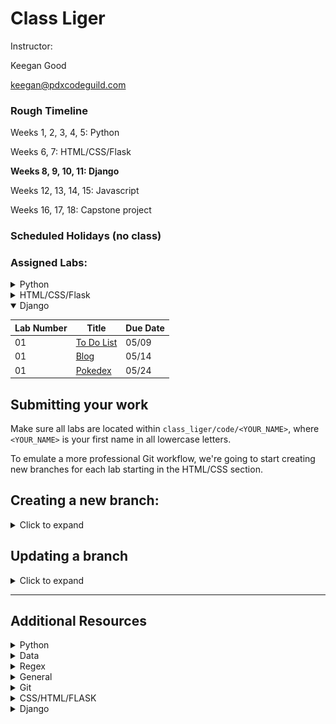 # Class Liger

Instructor:

Keegan Good

keegan@pdxcodeguild.com

### Rough Timeline

Weeks 1, 2, 3, 4, 5: Python

Weeks 6, 7: HTML/CSS/Flask

**Weeks 8, 9, 10, 11: Django**

Weeks 12, 13, 14, 15: Javascript

Weeks 16, 17, 18: Capstone project

### Scheduled Holidays (no class)

### Assigned Labs:

<details>
  <summary>Python</summary>

| Lab Number | Title                                                                            | Due Date |
| ---------- | -------------------------------------------------------------------------------- | -------- |
| Lab 02a    | <a href="1 Python/labs/02a Mad Lib.md">Madlib</a>                                | 03/15    |
| Lab 02b    | <a href="1 Python/labs/02b Make Change.md">Make Change</a>                       | 03/16    |
| Lab 03b    | <a href="1 Python/labs/03b AverageNum.md">Average Number</a>                     | 03/17    |
| Lab 05     | <a href="1 Python/labs/05 Palindrome Checker.md">Palindrome Checker</a>          | 03/18    |
| Lab 06b    | <a href="1 Python/labs/06b Credit Card Validation.md">Credit Card Validation</a> | 03/21    |
| Lab 07     | <a href="1 Python/labs/07 Peaks and Valleys.md">Peaks and Valleys</a>            | 03/23    |
| Lab 08     | <a href="1 Python/labs/08 Pick6.md">Pick 6</a>                                   | 03/25    |
| Lab 09     | <a href="1 Python/labs/09 Blackjack Advice.md">Blackjack Advice</a>              | 03/28    |
| Lab 10     | <a href="1 Python/labs/10 Dad Joke API.md">Dad Joke API</a>                      | 03/29    |
| Lab 11     | <a href="1 Python/labs/11 Rot Cipher.md">Rot 13</a>                              | 03/31    |
| Lab 14     | <a href="1 Python/labs/14 ATM.md">ATM</a>                                        | 04/04    |
| Lab 17     | <a href="1 Python/labs/17 Contact List.md">Contact List</a>                      | 04/06    |
| N/A        | <a href="1 Python/labs/MiniCapstone.md">Mini Capstone</a>                        | 04/01    |

</details>
<details>
  <summary>HTML/CSS/Flask</summary>

| Lab Number | Title                                                                               | Due Date |
| ---------- | ----------------------------------------------------------------------------------- | -------- |
| 01         | <a href="2 Flask + HTML + CSS\labs\01 Bio.md">Bio</a>                               | 04/19    |
| 02         | <a href="2 Flask + HTML + CSS\labs\02 Blog.md">Blog</a>                             | 04/20    |
| 03         | <a href="2 Flask + HTML + CSS\labs\03 Company.md">Company Home</a>                  | 04/22    |
| 04         | <a href="2 Flask + HTML + CSS\labs\04 Personal Portfolio.md">Personal Portfolio</a> | 04/22    |
| 05         | <a href="2 Flask + HTML + CSS\labs\05 Burrito Order Form.md">Burrito Order Form</a> | 04/28    |

</details>

</details>
<details open>
  <summary>Django</summary>

| Lab Number | Title                                                     | Due Date |
| ---------- | --------------------------------------------------------- | -------- |
| 01         | <a href="3 Django/labs/01 Todo.md">To Do List</a>         | 05/09    |
| 01         | <a href="3 Django/labs/02 Blog.md">Blog</a>               | 05/14    |
| 01         | <a href="3 Django/labs/Pokedex/03 Pokedex.md">Pokedex</a> | 05/24    |

</details>

## Submitting your work

Make sure all labs are located within `class_liger/code/<YOUR_NAME>`, where `<YOUR_NAME>` is your first name in all lowercase letters.

To emulate a more professional Git workflow, we're going to start creating new branches for each lab starting in the HTML/CSS section.

<h2>Creating a new branch:</h2>
<details>
<summary>Click to expand</summary>

- `git branch` to check that you're on the main branch, use `git checkout main` to go to the main branch if needed.

- `git status` to check if your local main branch is up to date with origin/main on Github.
- `git pull` if needed to pull any recent changes to your local repository

- Create a new branch and switch to it.

  - Option 1:

    - `git branch <YOUR_NAME-SECTION-LAB_NUMBER>`
    - `git checkout <YOUR_NAME-SECTION-LAB_NUMBER>`

  - Option 2:

    The `-b` flag can be used after the `checkout` command to combine these two steps:

    `git checkout -b <YOUR_NAME-SECTION-LAB_NUMBER>`

  **e.g.** My branch for the **"Lab 01 - Bio"** in the **HTML/CSS** section would be named: `keegan-htmlcss-lab01`. The name can vary a bit from this example, but please keep the chosen formatting consistent from one lab to another.

- `git add <FILENAME>` to add a specific file or `git add .` to add everything in the current dicrectory
- `git commit -m "your commit message"` to commit your work

- A remote branch will need to be created for each new local branch. Git will usually display the proper command to do this when a new branch is pushed for the first time.

  The command is:

  `git push --set-upstream origin <BRANCH_NAME>`

  **OR**

  `git push -u origin <BRANCH_NAME>`

  <details>
    <summary>Screenshot</summary>
    <img src="images/screenshots/set_upstream_message.png" width=800>
  </details>

- After successfully pushing your new branch to Github, you should see the option to create a Pull Request for your branch on the main repo page.

  <details>
    <summary>Screenshot</summary>
    <img src="images/screenshots/pull_request_button.png" width=800>
  </details>

- If you don't see that message, you'll have to navigate to your new remote branch
  <details>
    <summary>Screenshot</summary>
    <img src="images/screenshots/switch_branch.gif" width=800>
  </details>

- Once you've navigated to your individual branch, you'll find the option to create a Pull Request in the "Contribute" dropdown.
  <details>
    <summary>Screenshot</summary>
    <img src="images/screenshots/open_pull_request_alternative.gif" width=800>
  </details>

- Click the "Open Pull Request" button. Add a comment to your Pull Request like "Submitting Lab 00" and click "Create Pull request"
  <details>
    <summary>Screenshot</summary>
    <img src="images/screenshots/create_pull_request.png" width=800>
  </details>
</details>

## Updating a branch

<details>
<summary>Click to expand</summary>
After a Pull Request is submitted, the code on that branch will be checked.

Necessary corrections or adjustments will be posted as comments on the Pull Request on Github and the Pull Request will be closed. When the corrections are made, submit the Pull Request again for checking.

Corrections will be made only to that particular branch.

- `git checkout <YOUR_NAME-SECTION-LAB_NUMBER>`

- Add and commit updated files.

- `git push` to push your changes up to the remote repository on GitHub

- Only one Pull Request is allowed per branch.

  - If a Pull Request is already open for the branch, a message will be added to the current Pull Request for the new commits.
  - If a Pull Request is not already open for the branch a new Pull Request will need to be created.

- Once a lab is complete, its branch will be merged into the `main` branch.
</details>

---

## Additional Resources

<details>
<summary>Python</summary>
<ul>
<li><a href="https://pep8.org/">Python Style Guide (PEP8)</a></li>
<li><a href="https://peps.python.org/pep-0020/">The Zen of Python (PEP20)</a></li>
</ul>
</details>

<details>
<summary>Data</summary>
<ul>
<li><a href="https://corgis-edu.github.io/corgis/json/">CORGIS: The Collection of Really Great, Interesting, Situated Datasets</a></li>
</ul>
</details>

<details>
<summary>Regex</summary>
<ul>
<li><a href="https://www.regex101.com/">Regex101.com</a> - Explore regular expressions and save useful patterns for later</li>
<li><a href="https://learngitbranching.js.org/?locale=en_US">Learn Git Branching Game</a></li>
<li><a href="https://www.youtube.com/watch?v=sa-TUpSx1JA">Corey Schafer - Regex</a></li>
</ul>
</details>

<details>
<summary>General</summary>
<ul>
<li><a href="https://medium.com/@JeffLombardJr/for-new-devs-how-to-ask-intelligent-questions-be1c70a0128f">How to Ask Intelligent Questions as a New Developer</a></li>
<li><a href="https://github.com/PdxCodeGuild/Programming101/tree/master/docs/flowcharts">Flowcharts</a></li>
<li><a href="https://code.visualstudio.com/shortcuts/keyboard-shortcuts-windows.pdf">VS Code Keyboard Shortcuts - Windows</a></li>
<li><a href="https://code.visualstudio.com/shortcuts/keyboard-shortcuts-macos.pdf">VS Code Keyboard Shortcuts - Mac</a></li>
<li><a href="https://codepen.io">Codepen</a></li>
</ul>
</details>

<details>
<summary>Git</summary>
<ul>
<li><a href="https://juristr.com/blog/2013/04/git-explained/">Git Explained: For Beginners</a></li>
<li><a href="https://learngitbranching.js.org/?locale=en_US">Learn Git Branching Game</a></li>
</ul>
</details>

<details>
<summary>CSS/HTML/FLASK</summary>
<ul>
<li><a href="https://css-tricks.com/snippets/css/a-guide-to-flexbox/">A Guide to Flexbox</a></li>
<li><a href="https://www.w3schools.com/css/">w3schools CSS</a></li>
<li><a href="https://www.w3schools.com/html/">w3schools HTML</a></li>
<li><a href="https://flukeout.github.io/">CSS Diner game</a></li>
<li><a href="https://flexboxfroggy.com/">Flexbox Froggy game</a></li>
<li><a href="https://codingfantasy.com/games/flexboxadventure">Flexbox Adventure game</a></li>
<li><a href="http://coolors.co/">coolors.co Color Picker</a></li>
<li><a href="http://color.adobe.com/">Adobe.com Color Picker</a></li>
</ul>
</details>

<details>
  <summary>Django</summary>
  <ul>
  <li>
    <details>
      <summary>Folder Structure</summary>
      <p>
      <img src="images/screenshots/django_file_structure.png" width=800>
      </p>
    </details>
    </li>
    <li><a href="https://peps.python.org/pep-3333/">PEP3333 - WSGI - Web Server Gateway Interface</a></li>
    <li><a href="https://github.com/perennialAutodidact/django_guides/blob/master/custom_user_model.md">Keegan's Quick Start and User Model guide</a></li>
    </ul>
</details>
